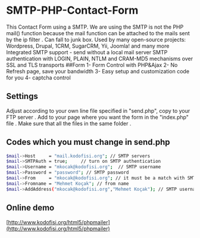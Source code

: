 
# SMTP-PHP-Contact-Form
This Contact Form using a SMTP. We are using the SMTP is not the PHP mail() function because the mail function can be attached to the mails sent by the ip filter . Can fall to junk box.
Used by many open-source projects: Wordpress, Drupal, 1CRM, SugarCRM, Yii, Joomla! and many more Integrated SMTP support - send without a local mail server SMTP authentication with LOGIN, PLAIN, NTLM and CRAM-MD5 mechanisms over SSL and TLS transports
##Form
1- Form Control with PHP&Ajax
2- No Refresh page, save your bandwidth
3- Easy setup and customization code for you
4- captcha control

## Settings
Adjust according to your own line file specified in "send.php", copy to your FTP server . Add to your page where you want the form in the "index.php" file . Make sure that all the files in the same folder .

## Codes which you must change in send.php
```bash
$mail->Host     = "mail.kodofisi.org"; // SMTP servers
$mail->SMTPAuth = true;     // turn on SMTP authentication
$mail->Username = "mkocak@kodofisi.org";  // SMTP username
$mail->Password = "password"; // SMTP password
$mail->From     = "mkocak@kodofisi.org"; // it must be a match with SMTP username
$mail->Fromname = "Mehmet Koçak"; // from name
$mail->AddAddress("mkocak@kodofisi.org","Mehmet Koçak"); // SMTP username , Name Surname
```

## Online demo
[http://www.kodofisi.org/html5/phpmailer](http://www.kodofisi.org/html5/phpmailer)
